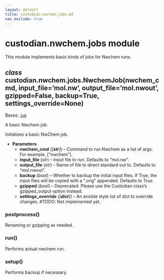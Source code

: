 ```yaml
---
layout: default
title: custodian.nwchem.jobs.md
nav_exclude: true
---
```


# custodian.nwchem.jobs module

This module implements basic kinds of jobs for Nwchem runs.

## *class* custodian.nwchem.jobs.NwchemJob(nwchem_cmd, input_file=’mol.nw’, output_file=’mol.nwout’, gzipped=False, backup=True, settings_override=None)

Bases: [`Job`](custodian.custodian.md#custodian.custodian.Job)

A basic Nwchem job.

Initializes a basic NwChem job.

* **Parameters**
  * **nwchem_cmd** (*[**str**]*) – Command to run Nwchem as a list of args. For
    example, [“nwchem”].
  * **input_file** (*str*) – Input file to run. Defaults to “mol.nw”.
  * **output_file** (*str*) – Name of file to direct standard out to.
    Defaults to “mol.nwout”.
  * **backup** (*bool*) – Whether to backup the initial input files. If True,
    the input files will be copied with a “.orig” appended.
    Defaults to True.
  * **gzipped** (*bool*) – Deprecated. Please use the Custodian class’s
    gzipped_output option instead.
  * **settings_override** (*[**dict**]*) – An ansible style list of dict to override changes.
    #TODO: Not implemented yet.

### postprocess()

Renaming or gzipping as needed.

### run()

Performs actual nwchem run.

### setup()

Performs backup if necessary.